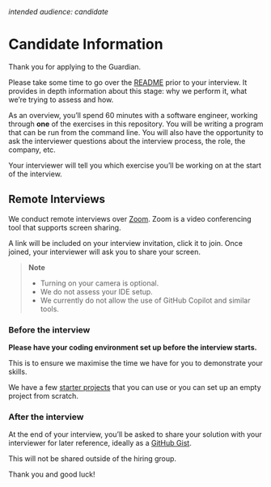 _intended audience: candidate_

# Candidate Information

Thank you for applying to the Guardian.

Please take some time to go over the [README](./README.md) prior to your interview.
It provides in depth information about this stage: why we perform it, what we’re trying to assess and how.

As an overview, you’ll spend 60 minutes with a software engineer, 
working through **one** of the exercises in this repository. 
You will be writing a program that can be run from the command line. You will also have the opportunity to ask the interviewer questions about the interview process, the role, the company, etc.

Your interviewer will tell you which exercise you’ll be working on at the start of the interview.

## Remote Interviews
We conduct remote interviews over [Zoom](https://www.zoom.us/).
Zoom is a video conferencing tool that supports screen sharing.

A link will be included on your interview invitation, click it to join.
Once joined, your interviewer will ask you to share your screen.

> **Note**
> - Turning on your camera is optional.
> - We do not assess your IDE setup.
> - We currently do not allow the use of GitHub Copilot and similar tools.

### Before the interview
**Please have your coding environment set up before the interview starts.**

This is to ensure we maximise the time we have for you to demonstrate your skills.

We have a few [starter projects](https://github.com/trint-it/coding-exercise-project) that you can use or you can set up an empty project from scratch.

### After the interview
At the end of your interview, you’ll be asked to share your solution with your interviewer for later reference,
ideally as a [GitHub Gist](https://gist.github.com/).

This will not be shared outside of the hiring group. 

Thank you and good luck!

